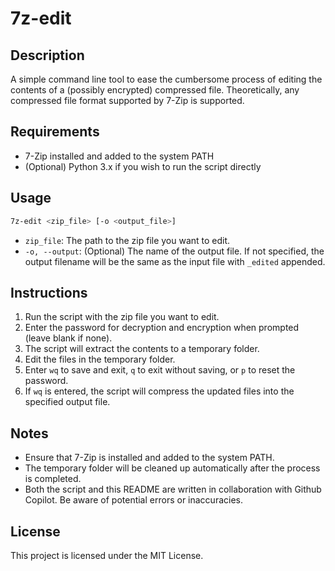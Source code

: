 # 7z-edit

## Description

A simple command line tool to ease the cumbersome process of editing the contents of a (possibly encrypted) compressed file. Theoretically, any compressed file format supported by 7-Zip is supported.

## Requirements

- 7-Zip installed and added to the system PATH
- (Optional) Python 3.x if you wish to run the script directly

## Usage

```sh
7z-edit <zip_file> [-o <output_file>]
```

- `zip_file`: The path to the zip file you want to edit.
- `-o, --output`: (Optional) The name of the output file. If not specified, the output filename will be the same as the input file with `_edited` appended.

## Instructions

1. Run the script with the zip file you want to edit.
2. Enter the password for decryption and encryption when prompted (leave blank if none).
3. The script will extract the contents to a temporary folder.
4. Edit the files in the temporary folder.
5. Enter `wq` to save and exit, `q` to exit without saving, or `p` to reset the password.
6. If `wq` is entered, the script will compress the updated files into the specified output file.

## Notes

- Ensure that 7-Zip is installed and added to the system PATH.
- The temporary folder will be cleaned up automatically after the process is completed.
- Both the script and this README are written in collaboration with Github Copilot. Be aware of potential errors or inaccuracies.

## License

This project is licensed under the MIT License.